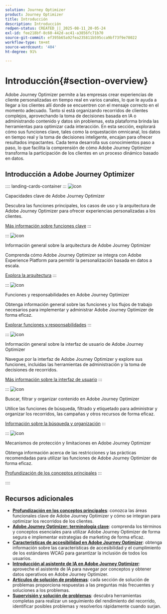 ```yaml
---
solution: Journey Optimizer
product: Journey Optimizer
title: Introducción
description: Introducción
redpen-status: CREATED_||_2025-08-11_20-05-24
exl-id: fee218bf-8c60-442d-ac41-a3856fc71b70
source-git-commit: ef395b65a92fea235811b595cca9bf73f9e78022
workflow-type: tm+mt
source-wordcount: '404'
ht-degree: 91%

---
```


# Introducción{#section-overview}

Adobe Journey Optimizer permite a las empresas crear experiencias de cliente personalizadas en tiempo real en varios canales, lo que le ayuda a llegar a los clientes allí donde se encuentren con el mensaje correcto en el momento adecuado. Tanto si está organizando recorridos de clientes complejos, aprovechando la toma de decisiones basada en IA o administrando contenido y datos sin problemas, esta plataforma brinda las herramientas para optimizar cada interacción. En esta sección, explorará cómo sus funciones clave, tales como la orquestación omnicanal, los datos en tiempo real y la toma de decisiones inteligente, encajan para ofrecer resultados impactantes. Cada tema desarrolla sus conocimientos paso a paso, lo que facilita la comprensión de cómo Adobe Journey Optimizer transforma la participación de los clientes en un proceso dinámico basado en datos.

## Introducción a Adobe Journey Optimizer

:::: landing-cards-container
:::
![icon](https://cdn.experienceleague.adobe.com/icons/book.svg)

Capacidades clave de Adobe Journey Optimizer

Descubra las funciones principales, los casos de uso y la arquitectura de Adobe Journey Optimizer para ofrecer experiencias personalizadas a los clientes.

[Más información sobre funciones clave](../using/start/get-started.md)
:::

:::
![icon](https://cdn.experienceleague.adobe.com/icons/code-branch.svg)

Información general sobre la arquitectura de Adobe Journey Optimizer

Comprenda cómo Adobe Journey Optimizer se integra con Adobe Experience Platform para permitir la personalización basada en datos a escala.

[Explora la arquitectura](../using/start/architecture-concepts-redpen.md)
:::

:::
![icon](https://cdn.experienceleague.adobe.com/icons/list-check.svg)

Funciones y responsabilidades en Adobe Journey Optimizer

Obtenga información general sobre las funciones y los flujos de trabajo necesarios para implementar y administrar Adobe Journey Optimizer de forma eficaz.

[Explorar funciones y responsabilidades](../using/start/quick-start.md)
:::

:::
![icon](https://cdn.experienceleague.adobe.com/icons/gear.svg)

Información general sobre la interfaz de usuario de Adobe Journey Optimizer

Navegue por la interfaz de Adobe Journey Optimizer y explore sus funciones, incluidas las herramientas de administración y la toma de decisiones de recorridos.

[Más información sobre la interfaz de usuario](../using/start/user-interface.md)
:::

:::
![icon](https://cdn.experienceleague.adobe.com/icons/circle-play.svg)

Buscar, filtrar y organizar contenido en Adobe Journey Optimizer

Utilice las funciones de búsqueda, filtrado y etiquetado para administrar y organizar los recorridos, las campañas y otros recursos de forma eficaz.

[Información sobre la búsqueda y organización](../using/start/search-filter-categorize.md)
:::

:::
![icon](https://cdn.experienceleague.adobe.com/icons/puzzle-piece.svg)

Mecanismos de protección y limitaciones en Adobe Journey Optimizer

Obtenga información acerca de las restricciones y las prácticas recomendadas para utilizar las funciones de Adobe Journey Optimizer de forma eficaz.

[Profundización de los conceptos principales](../using/start/guardrails.md)
:::

::::


## Recursos adicionales

- **[Profundización en los conceptos principales](../using/start/functional-areas-redpen.md)**: conozca las áreas funcionales clave de Adobe Journey Optimizer y cómo se integran para optimizar los recorridos de los clientes.
- **[Adobe Journey Optimizer: terminología clave](../using/start/terminology-md-redpen.md)**: comprenda los términos y conceptos esenciales para utilizar Adobe Journey Optimizer de forma segura e implementar estrategias de marketing de forma eficaz.
- **[Características de accesibilidad en Adobe Journey Optimizer](../using/start/accessibility.md)**: obtenga información sobre las características de accesibilidad y el cumplimiento de los estándares WCAG para garantizar la inclusión de todos los usuarios.
- **[Introducción al asistente de IA en Adobe Journey Optimizer](../using/start/ai-assistant.md)**: aproveche el asistente de IA para navegar por conceptos y obtener datos operativos en Adobe Journey Optimizer.
- **[Artículos de solución de problemas](../using/start/troubleshooting.md)**: cada sección de solución de problemas proporciona respuestas a las preguntas más frecuentes y soluciones a los problemas.
- **[Supervisión y solución de problemas](/help/rp_landing_pages/troubleshoot-journey-landing-page.md)**: descubra herramientas completas para realizar un seguimiento del rendimiento del recorrido, identificar posibles problemas y resolverlos rápidamente cuando surjan.


